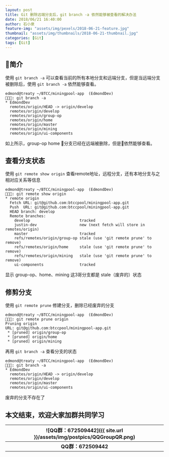 ```yaml
---
layout: post
title: Git 删除远端分支后，git branch -a 依然能够被查看的解决办法
date: 2018/06/21 16:40:00
author: 石小泉
feature-img: "assets/img/pexels/2018-06-21-feature.jpg"
thumbnail: "assets/img/thumbnails/2018-06-21-thumbnail.jpg"
categories: [Git]
tags: [Git]
---
```


## 简介
使用 `git branch -a` 可以查看当前的所有本地分支和远端分支，但是当远端分支被删除后，使用 `git branch -a` 依然能够查看。

```
edmond@treaty ~/BTCC/miningpool-app  (EdmondDev)
🐶🐳🦀: git branch -a
* EdmondDev
  remotes/origin/HEAD -> origin/develop
  remotes/origin/develop
  remotes/origin/group-op
  remotes/origin/home
  remotes/origin/master
  remotes/origin/mining
  remotes/origin/ui-components
```
如上所示，group-op home 分支已经在远端被删除，但是依然能够查看。

## 查看分支状态
使用 `git remote show origin` 查看remote地址，远程分支，还有本地分支与之相对应关系等信息

```
edmond@treaty ~/BTCC/miningpool-app  (EdmondDev)
🐶🐳🦀: git remote show origin
* remote origin
  Fetch URL: git@github.com:btccpool/miningpool-app.git
  Push  URL: git@github.com:btccpool/miningpool-app.git
  HEAD branch: develop
  Remote branches:
    develop                      tracked
    justin-dev                   new (next fetch will store in remotes/origin)
    master                       tracked
    refs/remotes/origin/group-op stale (use 'git remote prune' to remove)
    refs/remotes/origin/home     stale (use 'git remote prune' to remove)
    refs/remotes/origin/mining   stale (use 'git remote prune' to remove)
    ui-components                tracked
```

显示 group-op、home、mining 这3哥分支都是 stale（废弃的）状态

## 修剪分支
使用 `git remote prune` 修建分支，删除已经废弃的分支

```
edmond@treaty ~/BTCC/miningpool-app  (EdmondDev)
🐶🐳🦀: git remote prune origin
Pruning origin
URL: git@github.com:btccpool/miningpool-app.git
 * [pruned] origin/group-op
 * [pruned] origin/home
 * [pruned] origin/mining
```

再用 `git branch -a` 查看分支的状态

```
edmond@treaty ~/BTCC/miningpool-app  (EdmondDev)
🐶🐳🦀: git branch -a
* EdmondDev
  remotes/origin/HEAD -> origin/develop
  remotes/origin/develop
  remotes/origin/master
  remotes/origin/ui-components
```

废弃的分支不存在了

## 本文结束，欢迎大家加群共同学习

|![QQ群：672509442]({{ site.url }}/assets/img/postpics/QQGroupQR.png)|
| :-: |
|**QQ群：672509442**|
